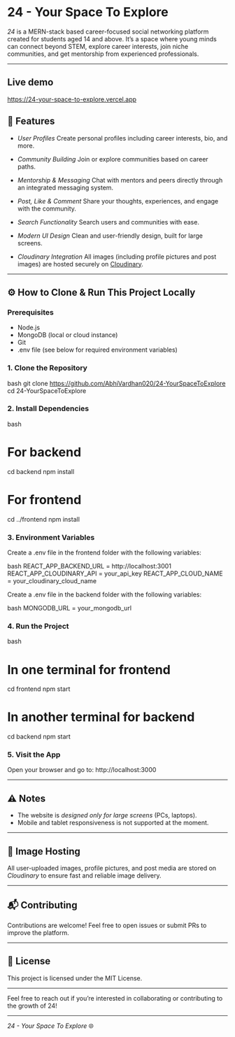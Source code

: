# 24 - Your Space To Explore

*24* is a MERN-stack based career-focused social networking platform created for students aged 14 and above. It’s a space where young minds can connect beyond STEM, explore career interests, join niche communities, and get mentorship from experienced professionals.

---


## Live demo

https://24-your-space-to-explore.vercel.app

## 🌟 Features

* *User Profiles*
  Create personal profiles including career interests, bio, and more.

* *Community Building*
  Join or explore communities based on career paths.

* *Mentorship & Messaging*
  Chat with mentors and peers directly through an integrated messaging system.

* *Post, Like & Comment*
  Share your thoughts, experiences, and engage with the community.

* *Search Functionality*
  Search users and communities with ease.

* *Modern UI Design*
  Clean and user-friendly design, built for large screens.

* *Cloudinary Integration*
  All images (including profile pictures and post images) are hosted securely on [Cloudinary](https://cloudinary.com/).

---

## ⚙ How to Clone & Run This Project Locally

### Prerequisites

* Node.js
* MongoDB (local or cloud instance)
* Git
* .env file (see below for required environment variables)

### 1. Clone the Repository

bash
git clone https://github.com/AbhiVardhan020/24-YourSpaceToExplore
cd 24-YourSpaceToExplore


### 2. Install Dependencies

bash
# For backend
cd backend
npm install

# For frontend
cd ../frontend
npm install


### 3. Environment Variables

Create a .env file in the frontend folder with the following variables:

bash
REACT_APP_BACKEND_URL = http://localhost:3001
REACT_APP_CLOUDINARY_API = your_api_key
REACT_APP_CLOUD_NAME = your_cloudinary_cloud_name


Create a .env file in the backend folder with the following variables:

bash
MONGODB_URL = your_mongodb_url



### 4. Run the Project

bash
# In one terminal for frontend
cd frontend
npm start

# In another terminal for backend
cd backend
npm start


### 5. Visit the App

Open your browser and go to:
http://localhost:3000

---

## ⚠ Notes

* The website is *designed only for large screens* (PCs, laptops).
* Mobile and tablet responsiveness is not supported at the moment.

---

## 📸 Image Hosting

All user-uploaded images, profile pictures, and post media are stored on *Cloudinary* to ensure fast and reliable image delivery.

---

## 📬 Contributing

Contributions are welcome! Feel free to open issues or submit PRs to improve the platform.

---

## 📄 License

This project is licensed under the MIT License.

---

Feel free to reach out if you’re interested in collaborating or contributing to the growth of 24!

---

*24 - Your Space To Explore* 🌐
